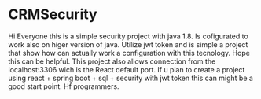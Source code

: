 # CRMSecurity

Hi Everyone this is a simple security project with java 1.8. Is cofigurated to work also on higer version of java.
Utilize jwt token and is simple a project that show how can actually work a configuration with this tecnology.
Hope this can be helpful.
This project also allows connection from the localhost:3306 wich is the React default port. If u plan to create a project
using react + spring boot + sql + security with jwt token this can might be a good start point.
Hf programmers.

